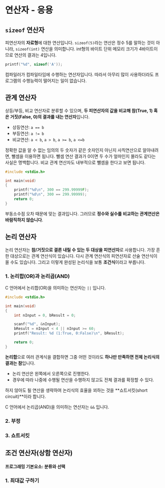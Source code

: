 # 연산자 - 응용

## `sizeof` 연산자

피연산자의 **자료형**에 대한 연산입니다. `sizeof(5)`라는 연산은 정수 5를 말하는 것이 아니라, `sizeof(int)` 연산을 의미합니다. int형의 바이트 단위 메모리 크기가 4바이트이므로 연산의 결과는 4입니다. 

```c
printf("%d", sizeof('A'));
```

컴파일러가 컴파일타임에 수행하는 연산자입니다. 따라서 아무리 많이 사용하더라도 프로그램의 수행능력이 떨어지는 일이 없습니다.

## 관계 연산자

상등/부등, 비교 연산자로 분류할 수 있으며, **두 피연산자의 값을 비교해 참(True, 1) 혹은 거짓(False, 0)의 결과를 내는 연산자**입니다.

- 상등연산: `a == b`
- 부등연산: `a != b`
- 비교연산: `a < b`, `a > b`, `a >= b`, `a <=b`

정확한 값을 알 수 없는 임의의 두 숫자가 같은 숫자인지 아닌지 사칙연산으로 알아내려면, 뺄셈을 이용하면 됩니다. 뺄셈 연산 결과가 0이면 두 수가 얼마인지 몰라도 같다는 사실은 명백합니다. 비교 관계 연산자도 내부적으로 뺄셈을 한다고 보면 됩니다.

```c
#include <stdio.h>

int main(void)
{
    printf("%d\n", 300 == 299.99999F);
    printf("%d\n", 300 == 299.99999);
    return 0;
}
```
부동소수점 오차 때문에 맞는 결과입니다. 그러므로 **정수와 실수를 비교하는 관계연산은 바람직하지 않습니다**.

## 논리 연산자

논리 연산자는 **참/거짓으로 결론 내릴 수 있는 두 대상을 피연산자**로 사용합니다. 가장 흔한 대상으로는 관계 연산식이 있습니다. 다시 관계 연산식의 피연산자로 산술 연산식이 올 수도 있습니다. 그리고 이렇게 완성된 논리식을 보통 **조건식**이라고 부릅니다.

### 1. 논리합(OR)과 논리곱(AND)

C 언어에서 논리합(OR)을 의미하는 연산자는 `||` 입니다.

```c
#include <stdio.h>

int main(void)
{
    int nInput = 0, bResult = 0;

    scanf("%d", &nInput);
    bResult = nInput < 4 || nInput >= 60;
    printf("Result: %d (1:True, 0:False)\n", bResult);

    return 0;
}
```
**논리합**으로 여러 관계식을 결합하면 그중 어떤 것이라도 **하나만 만족하면 전체 논리식의 결과는 참**입니다.

- 논리 연산은 왼쪽에서 오른쪽으로 진행한다.
- 경우에 따라 나중에 수행될 연산을 수행하지 않고도 전체 결과를 확정할 수 있다.

하지 않아도 될 연산을 생략하여 논리식의 효율을 꾀하는 것을 **쇼트서킷(short circuit)**이라 합니다.

C 언어에서 논리곱(AND)을 의미하는 연산자는 `&&` 입니다.

### 2. 부정

### 3. 쇼트서킷

## 조건 연산자(상함 연산자)

#### 프로그래밍 기본요소: 분류와 선택

### 1. 최대값 구하기
